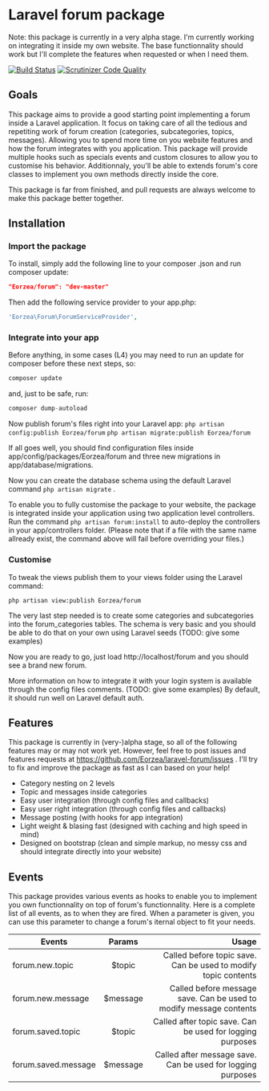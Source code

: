 # Laravel forum package

Note: this package is currently in a very alpha stage. I'm currently working on integrating it inside my own website. The base functionnality should work but I'll complete the features when requested or when I need them.

[![Build Status](https://travis-ci.org/Eorzea/laravel-forum.svg?branch=master)](https://travis-ci.org/Eorzea/laravel-forum)
[![Scrutinizer Code Quality](https://scrutinizer-ci.com/g/Eorzea/laravel-forum/badges/quality-score.png?b=master)](https://scrutinizer-ci.com/g/Eorzea/laravel-forum/?branch=master)

## Goals

This package aims to provide a good starting point implementing a forum inside a Laravel application.
It focus on taking care of all the tedious and repetiting work of forum creation (categories, subcategories, topics, messages). Allowing you to spend more time on you website features and how the forum integrates with you application.
This package will provide multiple hooks such as specials events and custom closures to allow you to customise his behavior. Additionnaly, you'll be able to extends forum's core classes to implement you own methods directly inside the core.

This package is far from finished, and pull requests are always welcome to make this package better together.

## Installation

### Import the package

To install, simply add the following line to your composer .json and run composer update:

```json
"Eorzea/forum": "dev-master"
```

Then add the following service provider to your app.php:

```php
'Eorzea\Forum\ForumServiceProvider',
```

### Integrate into your app

Before anything, in some cases (L4) you may need to run an update for composer before these next steps, so:

```php
composer update
```
and, just to be safe, run:

```php
composer dump-autoload
```

Now publish forum's files right into your Laravel app:
`php artisan config:publish Eorzea/forum`
`php artisan migrate:publish Eorzea/forum`

If all goes well, you should find configuration files inside app/config/packages/Eorzea/forum and three new migrations in app/database/migrations.

Now you can create the database schema using the default Laravel command `php artisan migrate` .

To enable you to fully customise the package to your website, the package is integrated inside your application using two application level controllers.
Run the command `php artisan forum:install` to auto-deploy the controllers in your app/controllers folder. (Please note that if a file with the same name allready exist, the command above will fail before overriding your files.)

### Customise

To tweak the views publish them to your views folder using the Laravel command:

`php artisan view:publish Eorzea/forum`

The very last step needed is to create some categories and subcategories into the forum_categories tables. The schema is very basic and you should be able to do that on your own using Laravel seeds (TODO: give some examples)

Now you are ready to go, just load http://localhost/forum and you should see a brand new forum.

More information on how to integrate it with your login system is available through the config files comments. (TODO: give some examples) By default, it should run well on Laravel default auth.

## Features

This package is currently in (very-)alpha stage, so all of the following features may or may not work yet. However, feel free to post issues and features requests at https://github.com/Eorzea/laravel-forum/issues . I'll try to fix and improve the package as fast as I can based on your help!

 * Category nesting on 2 levels
 * Topic and messages inside categories
 * Easy user integration (through config files and callbacks)
 * Easy user right integration (through config files and callbacks)
 * Message posting (with hooks for app integration)
 * Light weight & blasing fast (designed with caching and high speed in mind)
 * Designed on bootstrap (clean and simple markup, no messy css and should integrate directly into your website)

## Events

This package provides various events as hooks to enable you to implement you own functionnality on top of forum's functionnality.
Here is a complete list of all events, as to when they are fired. When a parameter is given, you can use this parameter to change a forum's iternal object to fit your needs.

| Events               | Params        | Usage                            |
| -------------        |:-------------:| ---------------------------------------------:                     |
| forum.new.topic      | $topic        | Called before topic save. Can be used to modify topic contents     |
| forum.new.message    | $message      | Called before message save. Can be used to modify message contents |
| forum.saved.topic    | $topic        | Called after topic save. Can be used for logging purposes          |
| forum.saved.message  | $message      | Called after message save. Can be used for logging purposes        |
